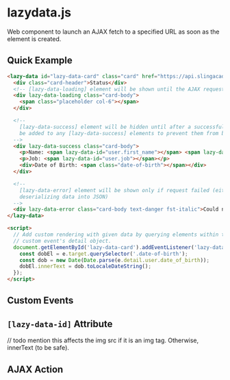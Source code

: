 # lazydata.js

Web component to launch an AJAX fetch to a specified URL as soon as the element is created.

## Quick Example

```html
<lazy-data id="lazy-data-card" class="card" href="https://api.slingacademy.com/v1/sample-data/users/1">
  <div class="card-header">Status</div>
  <!-- [lazy-data-loading] element will be shown until the AJAX request finishes -->
  <div lazy-data-loading class="card-body">
    <span class="placeholder col-6"></span>
  </div>

  <!--
    [lazy-data-success] element will be hidden until after a successful request. All data loaded from the request should
    be added to any [lazy-data-success] elements to prevent them from being visible until the request has finished.
  -->
  <div lazy-data-success class="card-body">
    <p>Name: <span lazy-data-id="user.first_name"></span> <span lazy-data-id="user.last_name"></span></p>
    <p>Job: <span lazy-data-id="user.job"></span></p>
    <div>Date of Birth: <span class="date-of-birth"></span></div>
  </div>

  <!--
    [lazy-data-error] element will be shown only if request failed (either response not 200, HTTP error, or error with
    deserializing data into JSON)
  -->
  <div lazy-data-error class="card-body text-danger fst-italic">Could not fetch data. Please try again.</div>
</lazy-data>

<script>
  // Add custom rendering with given data by querying elements within target. Data from request is provided with the
  // custom event's detail object.
  document.getElementById('lazy-data-card').addEventListener('lazy-data:success', function (e) {
    const dobEl = e.target.querySelector('.date-of-birth');
    const dob = new Date(Date.parse(e.detail.user.date_of_birth));
    dobEl.innerText = dob.toLocaleDateString();
  });
</script>
```

## Custom Events

## `[lazy-data-id]` Attribute

// todo mention this affects the img src if it is an img tag. Otherwise, innerText (to be safe).

## AJAX Action
